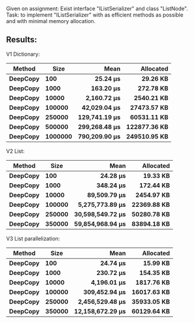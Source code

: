 Given on assignment: Exist interface "IListSerializer" and class "ListNode".<br>
Task: to implement "IListSerializer" with as efficient methods as possible and with minimal memory allocation.

## Results:
V1 Dictionary:

|   Method |    Size |          Mean |    Allocated |
|--------- |-------- |--------------:|-------------:|
| **DeepCopy** |     **100** |      **25.24 μs** |     **29.26 KB** |
| **DeepCopy** |    **1000** |     **163.20 μs** |    **272.78 KB** |
| **DeepCopy** |   **10000** |   **2,160.72 μs** |   **2540.21 KB** |
| **DeepCopy** |  **100000** |  **42,029.04 μs** |  **27473.57 KB** |
| **DeepCopy** |  **250000** | **129,741.19 μs** |  **60531.11 KB** |
| **DeepCopy** |  **500000** | **299,268.48 μs** | **122877.36 KB** |
| **DeepCopy** | **1000000** | **790,209.90 μs** | **249510.95 KB** |

V2 List:

|   Method |   Size |             Mean |   Allocated |
|--------- |------- |-----------------:|------------:|
| **DeepCopy** |    **100** |         **24.28 μs** |    **19.33 KB** |
| **DeepCopy** |   **1000** |        **348.24 μs** |   **172.44 KB** |
| **DeepCopy** |  **10000** |     **89,509.79 μs** |  **2454.97 KB** |
| **DeepCopy** | **100000** |  **5,275,773.89 μs** | **22369.88 KB** |
| **DeepCopy** | **250000** | **30,598,549.72 μs** | **50280.78 KB** |
| **DeepCopy** | **350000** | **59,854,968.94 μs** | **83894.18 KB** |

V3 List parallelization:

|   Method |   Size |             Mean |   Allocated |
|--------- |------- |-----------------:|------------:|
| **DeepCopy** |    **100** |         **24.74 μs** |    **15.99 KB** |
| **DeepCopy** |   **1000** |        **230.72 μs** |   **154.35 KB** |
| **DeepCopy** |  **10000** |      **4,196.01 μs** |  **1817.76 KB** |
| **DeepCopy** | **100000** |    **309,452.94 μs** | **16017.63 KB** |
| **DeepCopy** | **250000** |  **2,456,529.48 μs** | **35933.05 KB** |
| **DeepCopy** | **350000** | **12,158,672.29 μs** | **60129.64 KB** |
